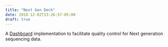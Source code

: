 ```yaml
---
title: "Next Gen Deck"
date: 2018-12-02T13:26:57-05:00
draft: true
---
```


A [Dashboard](http://drio.github.io/next-gen-deck/) implementation to facilitate quality control for Next generation sequencing data.

